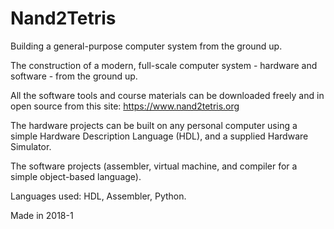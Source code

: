 # Nand2Tetris
Building a general-purpose computer system from the ground up.


The construction of a modern, full-scale computer system - hardware and software - from the ground up. 

All the software tools and course materials can be downloaded freely and in open source from this site: https://www.nand2tetris.org

The hardware projects can be built on any personal computer using a simple Hardware Description Language (HDL), and a supplied Hardware Simulator.

The software projects (assembler, virtual machine, and compiler for a simple object-based language).


Languages used: HDL, Assembler, Python. 

Made in 2018-1